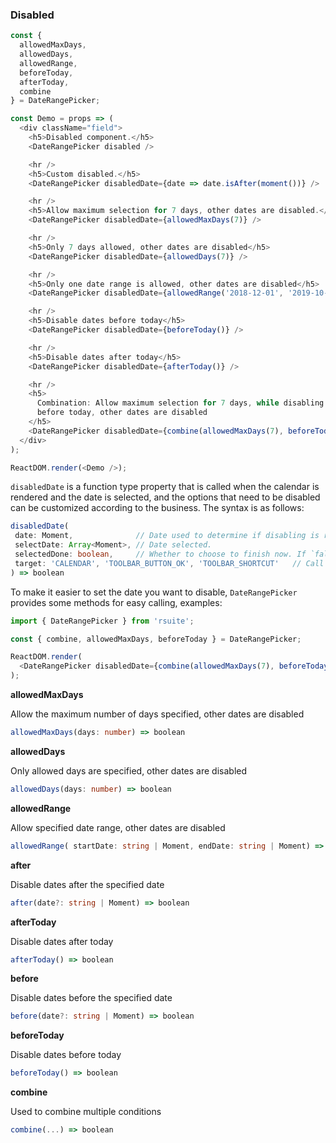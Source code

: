### Disabled

<!--start-code-->

```js
const {
  allowedMaxDays,
  allowedDays,
  allowedRange,
  beforeToday,
  afterToday,
  combine
} = DateRangePicker;

const Demo = props => (
  <div className="field">
    <h5>Disabled component.</h5>
    <DateRangePicker disabled />

    <hr />
    <h5>Custom disabled.</h5>
    <DateRangePicker disabledDate={date => date.isAfter(moment())} />

    <hr />
    <h5>Allow maximum selection for 7 days, other dates are disabled.</h5>
    <DateRangePicker disabledDate={allowedMaxDays(7)} />

    <hr />
    <h5>Only 7 days allowed, other dates are disabled</h5>
    <DateRangePicker disabledDate={allowedDays(7)} />

    <hr />
    <h5>Only one date range is allowed, other dates are disabled</h5>
    <DateRangePicker disabledDate={allowedRange('2018-12-01', '2019-10-1')} />

    <hr />
    <h5>Disable dates before today</h5>
    <DateRangePicker disabledDate={beforeToday()} />

    <hr />
    <h5>Disable dates after today</h5>
    <DateRangePicker disabledDate={afterToday()} />

    <hr />
    <h5>
      Combination: Allow maximum selection for 7 days, while disabling dates
      before today, other dates are disabled
    </h5>
    <DateRangePicker disabledDate={combine(allowedMaxDays(7), beforeToday())} />
  </div>
);

ReactDOM.render(<Demo />);
```

<!--end-code-->

`disabledDate` is a function type property that is called when the calendar is rendered and the date is selected, and the options that need to be disabled can be customized according to the business. The syntax is as follows:

```ts
disabledDate(
 date: Moment,              // Date used to determine if disabling is required.
 selectDate: Array<Moment>, // Date selected.
 selectedDone: boolean,     // Whether to choose to finish now. If `false`, only the start date is selected, waiting for the selection end date.
 target: 'CALENDAR', 'TOOLBAR_BUTTON_OK', 'TOOLBAR_SHORTCUT'   // Call the target of the `disabledDate` function
) => boolean
```

To make it easier to set the date you want to disable, `DateRangePicker` provides some methods for easy calling, examples:

```ts
import { DateRangePicker } from 'rsuite';

const { combine, allowedMaxDays, beforeToday } = DateRangePicker;

ReactDOM.render(
  <DateRangePicker disabledDate={combine(allowedMaxDays(7), beforeToday())} />
);
```

**allowedMaxDays**

Allow the maximum number of days specified, other dates are disabled

```ts
allowedMaxDays(days: number) => boolean
```

**allowedDays**

Only allowed days are specified, other dates are disabled

```ts
allowedDays(days: number) => boolean
```

**allowedRange**

Allow specified date range, other dates are disabled

```ts
allowedRange( startDate: string | Moment, endDate: string | Moment) => boolean
```

**after**

Disable dates after the specified date

```ts
after(date?: string | Moment) => boolean
```

**afterToday**

Disable dates after today

```ts
afterToday() => boolean
```

**before**

Disable dates before the specified date

```ts
before(date?: string | Moment) => boolean
```

**beforeToday**

Disable dates before today

```ts
beforeToday() => boolean
```

**combine**

Used to combine multiple conditions

```ts
combine(...) => boolean
```

